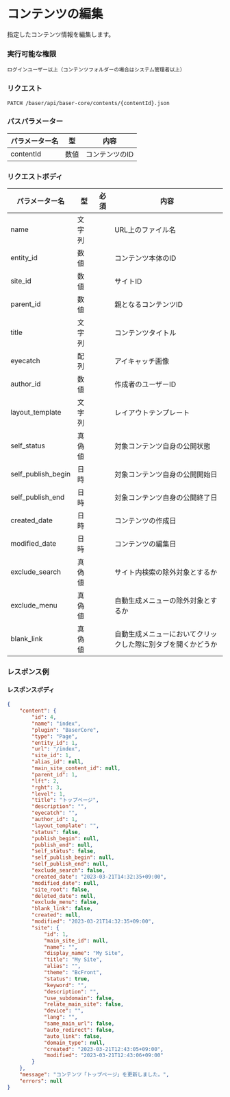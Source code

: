 # コンテンツの編集

指定したコンテンツ情報を編集します。

### 実行可能な権限
```
ログインユーザー以上（コンテンツフォルダーの場合はシステム管理者以上）
```
 
### リクエスト
```
PATCH /baser/api/baser-core/contents/{contentId}.json
``` 

### パスパラメーター

| パラメーター名       | 型   | 内容                   |
|---------------|-----|----------------------|
| contentId        | 数値  | コンテンツのID              |

### リクエストボディ

| パラメーター名            | 型    | 必須  | 内容                             |
|--------------------|------|-----|--------------------------------|
| name               | 文字列  |    | URL上のファイル名                     |
| entity_id          | 数値   |    | コンテンツ本体のID                     |
| site_id            | 数値   |     | サイトID                          |
| parent_id          | 数値   |     | 親となるコンテンツID                    |
| title              | 文字列  |    | コンテンツタイトル                      |
| eyecatch           | 配列   |    | アイキャッチ画像                       |
| author_id          | 数値   |    | 作成者のユーザーID                     |
| layout_template    | 文字列  |     | レイアウトテンプレート                    |
| self_status        | 真偽値  |     | 対象コンテンツ自身の公開状態                 |
| self_publish_begin | 日時   |     | 対象コンテンツ自身の公開開始日                |
| self_publish_end   | 日時   |     | 対象コンテンツ自身の公開終了日                |
| created_date       | 日時   |     | コンテンツの作成日                      |
| modified_date      | 日時   |     | コンテンツの編集日                      |
| exclude_search     | 真偽値  |     | サイト内検索の除外対象とするか                |
| exclude_menu       | 真偽値  |     | 自動生成メニューの除外対象とするか              |
| blank_link         | 真偽値  |     | 自動生成メニューにおいてクリックした際に別タブを開くかどうか |

### レスポンス例
#### レスポンスボディ
```json
{
    "content": {
        "id": 4,
        "name": "index",
        "plugin": "BaserCore",
        "type": "Page",
        "entity_id": 1,
        "url": "/index",
        "site_id": 1,
        "alias_id": null,
        "main_site_content_id": null,
        "parent_id": 1,
        "lft": 2,
        "rght": 3,
        "level": 1,
        "title": "トップページ",
        "description": "",
        "eyecatch": "",
        "author_id": 1,
        "layout_template": "",
        "status": false,
        "publish_begin": null,
        "publish_end": null,
        "self_status": false,
        "self_publish_begin": null,
        "self_publish_end": null,
        "exclude_search": false,
        "created_date": "2023-03-21T14:32:35+09:00",
        "modified_date": null,
        "site_root": false,
        "deleted_date": null,
        "exclude_menu": false,
        "blank_link": false,
        "created": null,
        "modified": "2023-03-21T14:32:35+09:00",
        "site": {
            "id": 1,
            "main_site_id": null,
            "name": "",
            "display_name": "My Site",
            "title": "My Site",
            "alias": "",
            "theme": "BcFront",
            "status": true,
            "keyword": "",
            "description": "",
            "use_subdomain": false,
            "relate_main_site": false,
            "device": "",
            "lang": "",
            "same_main_url": false,
            "auto_redirect": false,
            "auto_link": false,
            "domain_type": null,
            "created": "2023-03-21T12:43:05+09:00",
            "modified": "2023-03-21T12:43:06+09:00"
        }
    },
    "message": "コンテンツ「トップページ」を更新しました。",
    "errors": null
}
```
